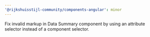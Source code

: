 ```yaml
---
'@rijkshuisstijl-community/components-angular': minor
---
```


Fix invalid markup in Data Summary component by using an attribute selector instead of a component selector.
